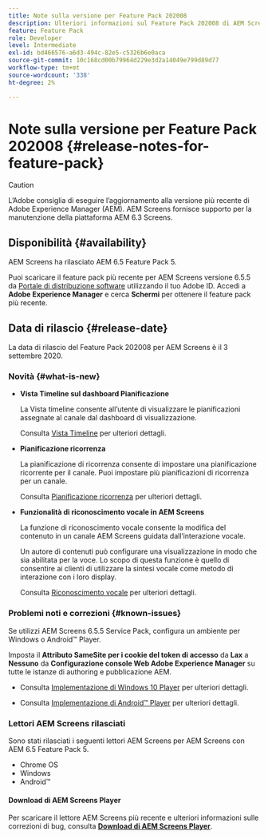 ```yaml
---
title: Note sulla versione per Feature Pack 202008
description: Ulteriori informazioni sul Feature Pack 202008 di AEM Screens rilasciato il 3 settembre 2020.
feature: Feature Pack
role: Developer
level: Intermediate
exl-id: bd466576-a6d3-494c-82e5-c5326b6e0aca
source-git-commit: 10c168cd00b79964d229e3d2a14049e799d89d77
workflow-type: tm+mt
source-wordcount: '338'
ht-degree: 2%

---
```


# Note sulla versione per Feature Pack 202008 {#release-notes-for-feature-pack}

>[!CAUTION]
>
>L’Adobe consiglia di eseguire l’aggiornamento alla versione più recente di Adobe Experience Manager (AEM). AEM Screens fornisce supporto per la manutenzione della piattaforma AEM 6.3 Screens.

## Disponibilità {#availability}

AEM Screens ha rilasciato AEM 6.5 Feature Pack 5.

Puoi scaricare il feature pack più recente per AEM Screens versione 6.5.5 da [Portale di distribuzione software](https://experience.adobe.com/#/downloads/content/software-distribution/it/aem.html) utilizzando il tuo Adobe ID. Accedi a **Adobe Experience Manager** e cerca **Schermi** per ottenere il feature pack più recente.

## Data di rilascio {#release-date}

La data di rilascio del Feature Pack 202008 per AEM Screens è il 3 settembre 2020.

### Novità {#what-is-new}

* **Vista Timeline sul dashboard Pianificazione**

  La Vista timeline consente all’utente di visualizzare le pianificazioni assegnate al canale dal dashboard di visualizzazione.

  Consulta [Vista Timeline](/help/user-guide/channel-assignment-latest-fp.md#timeline-view) per ulteriori dettagli.

* **Pianificazione ricorrenza**

  La pianificazione di ricorrenza consente di impostare una pianificazione ricorrente per il canale. Puoi impostare più pianificazioni di ricorrenza per un canale.

  Consulta [Pianificazione ricorrenza](/help/user-guide/channel-assignment-latest-fp.md#recurrence-schedule) per ulteriori dettagli.

* **Funzionalità di riconoscimento vocale in AEM Screens**

  La funzione di riconoscimento vocale consente la modifica del contenuto in un canale AEM Screens guidata dall’interazione vocale.

  Un autore di contenuti può configurare una visualizzazione in modo che sia abilitata per la voce. Lo scopo di questa funzione è quello di consentire ai clienti di utilizzare la sintesi vocale come metodo di interazione con i loro display.

  Consulta [Riconoscimento vocale](voice-recognition.md) per ulteriori dettagli.

### Problemi noti e correzioni {#known-issues}

Se utilizzi AEM Screens 6.5.5 Service Pack, configura un ambiente per Windows o Android™ Player.

Imposta il **Attributo SameSite per i cookie del token di accesso** da **Lax** a **Nessuno** da **Configurazione console Web Adobe Experience Manager** su tutte le istanze di authoring e pubblicazione AEM.

* Consulta [Implementazione di Windows 10 Player](implementing-windows-player.md#fp-environment-setup) per ulteriori dettagli.

* Consulta [Implementazione di Android™ Player](implementing-android-player.md#fp-environment-setup) per ulteriori dettagli.

### Lettori AEM Screens rilasciati

Sono stati rilasciati i seguenti lettori AEM Screens per AEM Screens con AEM 6.5 Feature Pack 5.

* Chrome OS
* Windows
* Android™

#### Download di AEM Screens Player

Per scaricare il lettore AEM Screens più recente e ulteriori informazioni sulle correzioni di bug, consulta **[Download di AEM Screens Player](https://download.macromedia.com/screens/index.html)**.
